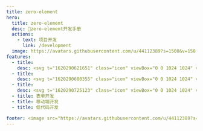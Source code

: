 ```yaml
---
title: zero-element
hero:
  title: zero-element
  desc: 📝zero-element开发手册
  actions:
    - text: 项目开发
      link: /development
  image: https://avatars.githubusercontent.com/u/44112389?s=1500&v=150
features:
  - title:
    desc: <svg t="1620290621651" class="icon" viewBox="0 0 1024 1024" version="1.1" xmlns="http://www.w3.org/2000/svg" p-id="2040" width="48" height="48"><path d="M767.549 140.868h-512c-55.986 0-102.04 46.053-102.04 102.039v622.165c0 9.933 8.128 17.157 17.158 17.157 4.515 0 9.03-1.806 12.642-5.418l95.717-95.718c7.224-7.224 18.06-7.224 24.381 0l85.785 85.785c7.224 7.224 18.06 7.224 24.381 0l85.785-85.785c7.224-7.224 18.06-7.224 24.381 0l85.785 85.785c7.224 7.224 18.06 7.224 24.38 0l85.786-85.785c7.224-7.224 18.06-7.224 24.38 0l95.718 95.718c3.612 3.612 8.127 5.418 12.642 5.418 9.933 0 17.157-8.127 17.157-17.157V242.907c0.903-55.986-45.15-102.04-102.038-102.04z m-60.501 324.176H316.952c-15.35 0-27.09-11.739-27.09-27.09s11.74-27.09 27.09-27.09h389.193c15.35 0 27.09 11.74 27.09 27.09s-11.74 27.09-26.187 27.09z m0-154.413H316.952c-15.35 0-27.09-11.739-27.09-27.09s11.74-27.09 27.09-27.09h389.193c15.35 0 27.09 11.74 27.09 27.09s-11.74 27.09-26.187 27.09z" p-id="2041"></path></svg>
  - title:
    desc: <svg t="1620290680355" class="icon" viewBox="0 0 1024 1024" version="1.1" xmlns="http://www.w3.org/2000/svg" p-id="3154" width="48" height="48"><path d="M707.754667 46.535111H316.245333c-58.965333 0-106.780444 48.071111-106.780444 107.406222v716.117334c0 59.306667 47.786667 107.406222 106.780444 107.406222h391.509334c58.965333 0 106.780444-48.071111 106.780444-107.406222V153.941333c0-59.306667-47.786667-107.406222-106.780444-107.406222z m-231.367111 35.811556h71.224888c6.343111 0 12.231111 3.413333 15.388445 8.931555a17.976889 17.976889 0 0 1 0 17.92 17.777778 17.777778 0 0 1-15.388445 8.931556h-71.224888a17.777778 17.777778 0 0 1-15.388445-8.96 17.976889 17.976889 0 0 1 0-17.891556 17.777778 17.777778 0 0 1 15.388445-8.931555zM512 933.688889c-25.116444 0-45.511111-20.48-45.511111-45.738667 0-25.287111 20.394667-45.767111 45.511111-45.767111 25.116444 0 45.511111 20.48 45.511111 45.767111s-20.394667 45.767111-45.511111 45.767111z m231.338667-153.144889a17.948444 17.948444 0 0 1-17.806223 17.92H298.467556a17.720889 17.720889 0 0 1-17.806223-17.92v-608.711111c0-9.870222 7.964444-17.891556 17.806223-17.891556h427.064888c9.870222 0 17.806222 8.021333 17.806223 17.92v608.711111z" p-id="3155"></path></svg>
  - title:
    desc: <svg t="1620290725123" class="icon" viewBox="0 0 1024 1024" version="1.1" xmlns="http://www.w3.org/2000/svg" p-id="3666" width="48" height="48"><path d="M78.769231 78.769231v866.461538h866.461538V78.769231H78.769231z m0-78.769231h866.461538a78.769231 78.769231 0 0 1 78.769231 78.769231v866.461538a78.769231 78.769231 0 0 1-78.769231 78.769231H78.769231a78.769231 78.769231 0 0 1-78.769231-78.769231V78.769231a78.769231 78.769231 0 0 1 78.769231-78.769231z m512 708.923077h157.538461a39.384615 39.384615 0 0 1 0 78.769231h-157.538461a39.384615 39.384615 0 0 1 0-78.769231z m-144.961641-196.923077L250.486154 709.710769a39.542154 39.542154 0 0 0 55.873641 55.926154l222.943179-222.916923a40.224821 40.224821 0 0 0 0-55.95241l-222.916923-222.864411a39.515897 39.515897 0 1 0-55.899897 55.873642L445.833846 512z" fill="#707070" p-id="3667"></path></svg>
  - title: 表单开发
  - title: 移动端开发
  - title: 低代码开发

footer: <image src="https://avatars.githubusercontent.com/u/44112389?s=18&v=4">zero-element</image> @ 2021 说明文档手册
---
```

